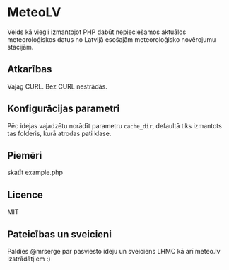 # MeteoLV

Veids kā viegli izmantojot PHP dabūt nepieciešamos aktuālos meteoroloģiskos datus no
Latvijā esošajām meteoroloģisko novērojumu stacijām.

## Atkarības

Vajag CURL. Bez CURL nestrādās. 


## Konfigurācijas parametri

Pēc idejas vajadzētu norādīt parametru `cache_dir`, defaultā tiks izmantots tas folderis, 
kurā atrodas pati klase. 

## Piemēri

skatīt example.php

## Licence

MIT

## Pateicības un sveicieni

Paldies @mrserge par pasviesto ideju un sveiciens LHMC kā arī meteo.lv izstrādātjiem :)